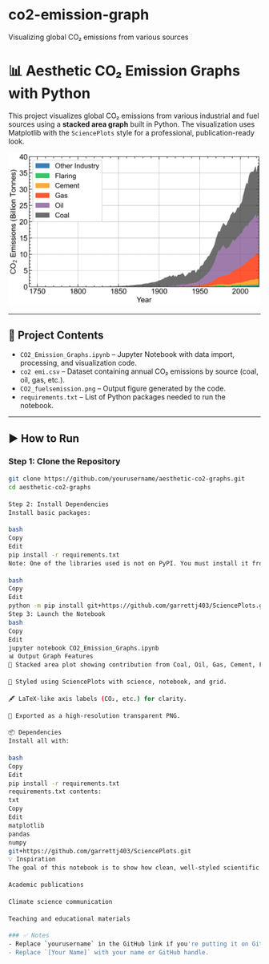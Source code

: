# co2-emission-graph
Visualizing global CO₂ emissions from various sources
# 📊 Aesthetic CO₂ Emission Graphs with Python

This project visualizes global CO₂ emissions from various industrial and fuel sources using a **stacked area graph** built in Python. The visualization uses Matplotlib with the `SciencePlots` style for a professional, publication-ready look.

![CO₂ Emissions](CO2_fuelsemission.png)

---

## 📁 Project Contents

- `CO2_Emission_Graphs.ipynb` – Jupyter Notebook with data import, processing, and visualization code.
- `co2 emi.csv` – Dataset containing annual CO₂ emissions by source (coal, oil, gas, etc.).
- `CO2_fuelsemission.png` – Output figure generated by the code.
- `requirements.txt` – List of Python packages needed to run the notebook.

---

## ▶️ How to Run

### Step 1: Clone the Repository
```bash
git clone https://github.com/yourusername/aesthetic-co2-graphs.git
cd aesthetic-co2-graphs

Step 2: Install Dependencies
Install basic packages:

bash
Copy
Edit
pip install -r requirements.txt
Note: One of the libraries used is not on PyPI. You must install it from GitHub:

bash
Copy
Edit
python -m pip install git+https://github.com/garrettj403/SciencePlots.git
Step 3: Launch the Notebook
bash
Copy
Edit
jupyter notebook CO2_Emission_Graphs.ipynb
📊 Output Graph Features
📌 Stacked area plot showing contribution from Coal, Oil, Gas, Cement, Flaring, and Other Industries.

🎨 Styled using SciencePlots with science, notebook, and grid.

🖋️ LaTeX-like axis labels (CO₂, etc.) for clarity.

📁 Exported as a high-resolution transparent PNG.

📦 Dependencies
Install all with:

bash
Copy
Edit
pip install -r requirements.txt
requirements.txt contents:
txt
Copy
Edit
matplotlib
pandas
numpy
git+https://github.com/garrettj403/SciencePlots.git
💡 Inspiration
The goal of this notebook is to show how clean, well-styled scientific figures can be easily generated using Python. This is especially useful for:

Academic publications

Climate science communication

Teaching and educational materials

### ✅ Notes
- Replace `yourusername` in the GitHub link if you're putting it on GitHub.
- Replace `[Your Name]` with your name or GitHub handle.
